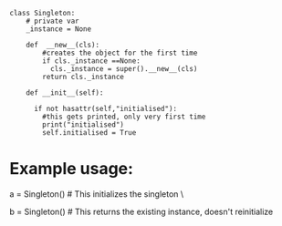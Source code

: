 ```
class Singleton:
    # private var
    _instance = None
    
    def  __new__(cls):
        #creates the object for the first time 
        if cls._instance ==None:
          cls._instance = super().__new__(cls)
        return cls._instance
    
    def __init__(self):
      
      if not hasattr(self,"initialised"):
        #this gets printed, only very first time
        print("initialised")
        self.initialised = True
```
# Example usage:
a = Singleton()  # This initializes the singleton \

b = Singleton()  # This returns the existing instance, doesn't reinitialize
